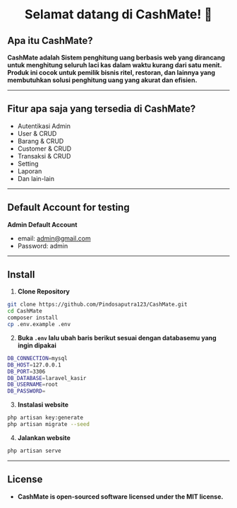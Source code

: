 <h1 align="center">Selamat datang di CashMate! 👋</h1>

## Apa itu CashMate?

**CashMate adalah Sistem penghitung uang berbasis web yang dirancang untuk menghitung seluruh laci kas dalam waktu kurang dari satu menit. Produk ini cocok untuk pemilik bisnis ritel, restoran, dan lainnya yang membutuhkan solusi penghitung uang yang akurat dan efisien.**

---

## Fitur apa saja yang tersedia di CashMate?

- Autentikasi Admin
- User & CRUD
- Barang & CRUD
- Customer & CRUD
- Transaksi & CRUD
- Setting
- Laporan
- Dan lain-lain

---

## Default Account for testing

**Admin Default Account**

- email: admin@gmail.com
- Password: admin

---

## Install

1. **Clone Repository**

```bash
git clone https://github.com/Pindosaputra123/CashMate.git
cd CashMate
composer install
cp .env.example .env
```

2. **Buka `.env` lalu ubah baris berikut sesuai dengan databasemu yang ingin dipakai**

```bash
DB_CONNECTION=mysql
DB_HOST=127.0.0.1
DB_PORT=3306
DB_DATABASE=laravel_kasir
DB_USERNAME=root
DB_PASSWORD=
```

3. **Instalasi website**

```bash
php artisan key:generate
php artisan migrate --seed
```

4. **Jalankan website**

```bash
php artisan serve
```

---

## License

- **CashMate is open-sourced software licensed under the MIT license.**
